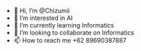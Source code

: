 - 👋 Hi, I’m @Chizumii
- 👀 I’m interested in AI
- 🌱 I’m currently learning Informatics
- 💞️ I’m looking to collaborate on Informatics
- 📫 How to reach me +62 89690387887

<!---
Chizumii/Chizumii is a ✨ special ✨ repository because its `README.md` (this file) appears on your GitHub profile.
You can click the Preview link to take a look at your changes.
--->
